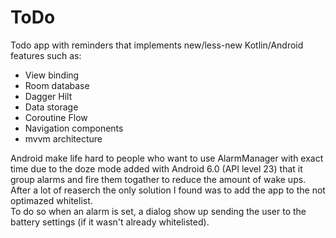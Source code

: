 # ToDo
Todo app with reminders that implements new/less-new Kotlin/Android features such as:  
* View binding
* Room database
* Dagger Hilt
* Data storage
* Coroutine Flow
* Navigation components
* mvvm architecture

Android make life hard to people who want to use AlarmManager with exact time due to the doze mode added with Android 6.0 (API level 23)
that it group alarms  and fire them togather to reduce the amount of wake ups. 
After a lot of reaserch the only solution I found was to add the app to the not optimazed whitelist.  
To do so when an alarm is set, a dialog show up sending the user to the battery settings (if it wasn't already whitelisted).
